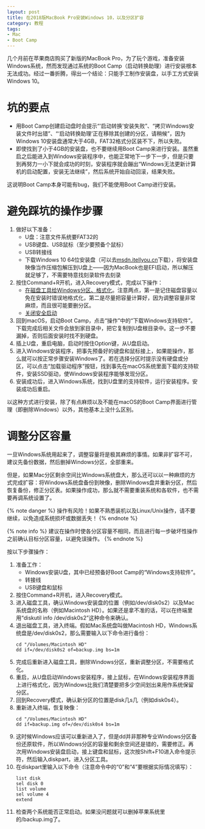 ```yaml
---
layout: post
title: 在2018版MacBook Pro安装Windows 10，以及分区扩容
category: 教程
tags: 
- Mac
- Boot Camp
---
```

几个月前在苹果商店购买了新版的MacBook Pro，为了玩个游戏，准备安装Windows系统，然而发现通过系统的Boot Camp（启动转换助理）进行安装根本无法成功。经过一番折腾，得出一个结论：只能手工制作安装盘，以手工方式安装Windows 10。
<!-- more -->

# 坑的要点
* 用Boot Camp创建启动盘时会提示“‘启动转换’安装失败”、“拷贝Windows安装文件时出错”、“‘启动转换助理’正在移除其创建的分区，请稍候”，因为Windows 10安装盘通常大于4GB，FAT32格式分区装不下，所以失败。
* 即使找到了小于4GB的安装盘，也不要继续用Boot Camp来进行安装。虽然重启之后能进入到Windows安装程序中，也能正常地下一步下一步，但是只要到再努力一小下就会成功的时刻，安装程序就会蹦出“Windows无法更新计算机的启动配置，安装无法继续”，然后系统开始自动回滚，结果失败。

这说明Boot Camp本身可能有bug，我们不能使用Boot Camp进行安装。

# 避免踩坑的操作步骤
1. 做好以下准备：
    * U盘：注意文件系统要FAT32的
    * USB键盘、USB鼠标（至少要预备个鼠标）
    * USB转接线
    * 下载Windows 10 64位安装盘（可以去[msdn.itellyou.cn](http://msdn.itellyou.cn)下载），将安装盘映像当作压缩包解压到U盘上——因为MacBook也是EFI启动，所以解压就足够了，不需要特意找刻录软件去刻录
2. 按住Command+R开机，进入Recovery模式，完成以下操作：
    * [在磁盘工具给Windows分区、格式化](https://support.apple.com/zh-cn/guide/disk-utility/dskutl14027/mac)。注意两点，第一是记住磁盘容量以免在安装时错误地格式化，第二是尽量把容量计算好，因为调整容量非常麻烦，而且很可能要删分区。
    * [关闭安全启动](https://support.apple.com/zh-cn/HT208330)
3. 回到macOS，启动Boot Camp，点击“操作”中的“下载Windows支持软件”。下载完成后相关文件会放到家目录中，把它复制到U盘根目录中。这一步不要漏掉，否则后面安装时找不到硬盘。
4. 插上U盘，重启电脑，启动时按住Option键，从U盘启动。
5. 进入Windows安装程序，把事先预备好的键盘和鼠标接上，如果能操作，那么就可以按正常步骤安装Windows了。若在选择分区时提示没有硬盘或分区，可以点击“加载驱动程序”按钮，找到事先在macOS系统里面下载的支持软件，安装SSD驱动，使Windows安装程序能够发现分区。
6. 安装成功后，进入Windows系统，找到U盘里的支持软件，运行安装程序。安装成功后重启。

以这种方式进行安装，除了有点麻烦以及不能在macOS的Boot Camp界面进行管理（即删除Windows）以外，其他基本上没什么区别。

# 调整分区容量
一旦Windows系统用起来了，调整容量将是极其麻烦的事情。如果非扩容不可，建议先备份数据，然后删掉Windows分区，全部重来。

但是，如果Mac分区剩余空间比Windows系统盘大，那么还可以以一种麻烦的方式完成扩容：将Windows系统盘备份到映像，删除Windows盘并重新分区，然后恢复备份，修正分区表。如果操作成功，那么就不需要重装系统和各软件，也不需要再调系统设置了。

{% note danger %}
操作有风险！如果不熟悉装机以及Linux/Unix操作，请不要继续，以免造成系统损坏或数据丢失！
{% endnote %}

{% note info %}
建议在操作时使各分区容量不相同，而且进行每一步破坏性操作之前确认目标分区容量，以避免误操作。
{% endnote %}

按以下步骤操作：
1. 准备工作：
    * Windows安装U盘，其中已经预备好Boot Camp的“Windows支持软件”。
    * 转接线
    * USB键盘和鼠标
2. 按住Command+R开机，进入Recovery模式。
3. 进入磁盘工具，确认Windows安装盘的位置（例如/dev/disk0s2）以及Mac系统盘的名称（例如Macintosh HD）。如果还是拿不准的话，可以在终端里用“diskutil info /dev/disk0s2”这种命令来确认。
4. 退出磁盘工具，进入终端。假如Mac系统盘叫做Macintosh HD，Windows系统盘是/dev/disk0s2，那么需要输入以下命令进行备份：
    ```
    cd "/Volumes/Macintosh HD"
    dd if=/dev/disk0s2 of=backup.img bs=1m
    ```
5. 完成后重新进入磁盘工具，删除Windows分区，重新调整分区，不需要格式化。
6. 重启，从U盘启动Windows安装程序，接上鼠标，在Windows安装程序界面上进行格式化，因为Windows比我们清楚要把多少空间划出来用作系统保留分区。
7. 回到Recovery模式，确认新分区的位置是disk几s几（例如disk0s4）。
8. 重新进入终端，恢复映像：
    ```
    cd "/Volumes/Macintosh HD"
    dd if=backup.img of=/dev/disk0s4 bs=1m
    ```
9. 这时候Windows应该可以重新进入了，但是dd并非那种专业Windows分区备份还原软件，所以Windows分区的容量和剩余空间还是错的，需要修正。再次用Windows安装盘启动，接上键盘和鼠标，这次按Shift+F10进入命令提示符，然后输入diskpart，进入分区工具。
10. 在diskpart里输入以下命令（注意命令中的“0”和“4”要根据实际情况填写）：
    ```
    list disk
    sel disk 0
    list volume
    sel volume 4
    extend
    ```
11. 检查两个系统能否正常启动。如果没问题就可以删掉苹果系统里的/backup.img了。
